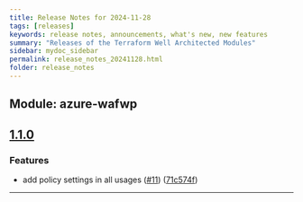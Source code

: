 ```yaml
---
title: Release Notes for 2024-11-28
tags: [releases]
keywords: release notes, announcements, what's new, new features
summary: "Releases of the Terraform Well Architected Modules"
sidebar: mydoc_sidebar
permalink: release_notes_20241128.html
folder: release_notes
---
```


## Module: azure-wafwp
## [1.1.0](https://github.com/CloudNationHQ/terraform-azure-wafwp/releases/tag/v1.1.0)


### Features

* add policy settings in all usages ([#11](https://github.com/CloudNationHQ/terraform-azure-wafwp/issues/11)) ([71c574f](https://github.com/CloudNationHQ/terraform-azure-wafwp/commit/71c574ffa56c0df084f1fb5f6e98236acceec4da))

---

